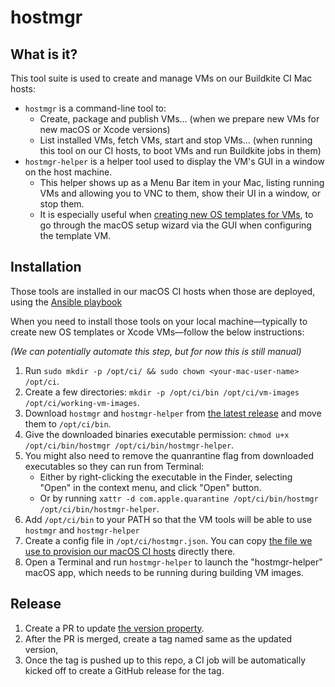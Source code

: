 # hostmgr

## What is it?

This tool suite is used to create and manage VMs on our Buildkite CI Mac hosts:

 - `hostmgr` is a command-line tool to:
    - Create, package and publish VMs… (when we prepare new VMs for new macOS or Xcode versions)
    - List installed VMs, fetch VMs, start and stop VMs… (when running this tool on our CI hosts, to boot VMs and run Buildkite jobs in them)
 - `hostmgr-helper` is a helper tool used to display the VM's GUI in a window on the host machine.
    - This helper shows up as a Menu Bar item in your Mac, listing running VMs and allowing you to VNC to them, show their UI in a window, or stop them.
    - It is especially useful when [creating new OS templates for VMs](https://github.com/Automattic/buildkite-ci/blob/trunk/src/agents/macos-vms/README.md), to go through the macOS setup wizard via the GUI when configuring the template VM.

## Installation

Those tools are installed in our macOS CI hosts when those are deployed, using the [Ansible playbook](https://github.com/Automattic/buildkite-ci/blob/trunk/src/agents/macos-hosts/tasks/install-hostmgr.yml)

When you need to install those tools on your local machine—typically to create new OS templates or Xcode VMs—follow the below instructions:

_(We can potentially automate this step, but for now this is still manual)_

1. Run `sudo mkdir -p /opt/ci/ && sudo chown <your-mac-user-name> /opt/ci`.
1. Create a few directories: `mkdir -p /opt/ci/bin /opt/ci/vm-images /opt/ci/working-vm-images`.
1. Download `hostmgr` and `hostmgr-helper` from [the latest release](https://github.com/automattic/hostmgr/releases) and move them to `/opt/ci/bin`.
1. Give the downloaded binaries executable permission: `chmod u+x /opt/ci/bin/hostmgr /opt/ci/bin/hostmgr-helper`.
1. You might also need to remove the quanrantine flag from downloaded executables so they can run from Terminal:
   - Either by right-clicking the executable in the Finder, selecting "Open" in the context menu, and click "Open" button.
   - Or by running `xattr -d com.apple.quarantine /opt/ci/bin/hostmgr /opt/ci/bin/hostmgr-helper`.
1. Add `/opt/ci/bin` to your PATH so that the VM tools will be able to use `hostmgr` and `hostmgr-helper`
1. Create a config file in `/opt/ci/hostmgr.json`. You can copy [the file we use to provision our macOS CI hosts](https://github.com/Automattic/buildkite-ci/blob/trunk/src/agents/macos-hosts/resources/hostmgr.json) directly there.
1. Open a Terminal and run `hostmgr-helper` to launch the "hostmgr-helper" macOS app, which needs to be running during building VM images.

## Release

1. Create a PR to update [the version property](Sources/libhostmgr/libhostmgr.swift).
1. After the PR is merged, create a tag named same as the updated version,
1. Once the tag is pushed up to this repo, a CI job will be automatically kicked off to create a GitHub release for the tag.

